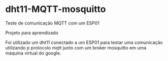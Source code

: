 # dht11-MQTT-mosquitto
Teste de comunicação MQTT com um ESP01

Projeto para aprendizado

Foi utilizado um dht11 conectado a um ESP01 para testar uma comunicação utilizando p protocolo mqtt junto com um broker mosquitto em uma máquina virtual do google.
